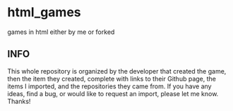 # html_games
games in html either by me or forked

## INFO
This whole repository is organized by the developer that created the game, then the item they created, complete with links to their Github page, the items I imported, and the repositories they came from. If you have any ideas, find a bug, or would like to request an import, please let me know. 
Thanks!
